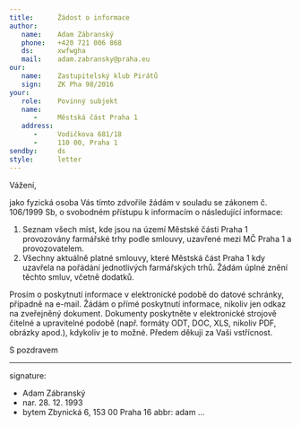 ```yaml
---
title:      Žádost o informace
author:
   name:    Adam Zábranský
   phone:   +420 721 006 868
   ds:      xwfwgha
   mail:    adam.zabransky@praha.eu
our:
   name:    Zastupitelský klub Pirátů
   sign:    ZK Pha 98/2016
your:
   role:    Povinný subjekt
   name:    
      -     Městská část Praha 1
   address:
      -     Vodičkova 681/18
      -     110 00, Praha 1
sendby:     ds
style:      letter
---
```


Vážení,

jako fyzická osoba Vás tímto zdvořile žádám v souladu se zákonem č. 106/1999 Sb, o svobodném přístupu k informacím o následující informace:

1. Seznam všech míst, kde jsou na území Městské části Praha 1 provozovány farmářské trhy podle smlouvy, uzavřené mezi MČ Praha 1 a provozovatelem.
2. Všechny aktuálně platné smlouvy, které Městská část Praha 1 kdy uzavřela na pořádání jednotlivých farmářských trhů. Žádám úplné znění těchto smluv, včetně dodatků.

Prosím o poskytnutí informace v elektronické podobě do datové schránky, případně na e-mail. Žádám o přímé poskytnutí informace, nikoliv jen odkaz na zveřejněný dokument. Dokumenty poskytněte v elektronické strojově čitelné a upravitelné podobě (např. formáty ODT, DOC, XLS, nikoliv PDF, obrázky apod.), kdykoliv je to možné. Předem děkuji za Vaši vstřícnost.

S pozdravem

---
signature:
  - Adam Zábranský
  - nar. 28. 12. 1993
  - bytem Zbynická 6, 153 00 Praha 16
abbr:       adam
...
